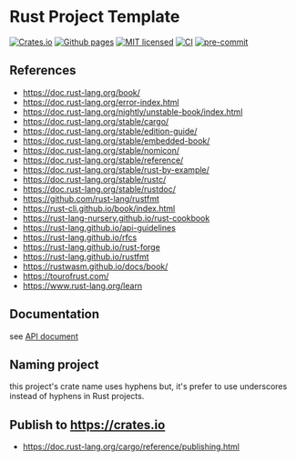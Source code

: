 # Rust Project Template

[![Crates.io][crates-badge]][crates-url]
[![Github pages][gh-pages-badge]][gh-pages-url]
[![MIT licensed][mit-badge]][mit-url]
[![CI][actions-badge]][actions-url]
[![pre-commit][pre-commit-badge]][pre-commit-url]

[crates-badge]: https://img.shields.io/crates/v/project_template.svg
[crates-url]: https://crates.io/crates/project_template
[gh-pages-badge]: https://github.com/kagemeka/rust_project_template/actions/workflows/pages/pages-build-deployment/badge.svg
[gh-pages-url]: https://kagemeka.github.io/rust_project_template
[mit-badge]: https://img.shields.io/badge/license-MIT-blue.svg
[mit-url]: https://github.com/kagemeka/rust_project_template/blob/main/LICENSE
[docs-url]: https://docs.rs/project_template
[actions-badge]: https://github.com/kagemeka/rust_project_template/actions/workflows/rust.yml/badge.svg
[actions-url]: https://github.com/kagemeka/rust_project_template/actions/workflows/rust.yml
[pre-commit-badge]: https://img.shields.io/badge/pre--commit-enabled-brightgreen?logo=pre-commit&logoColor=white
[pre-commit-url]: https://github.com/pre-commit/pre-commit

## References

* https://doc.rust-lang.org/book/
* https://doc.rust-lang.org/error-index.html
* https://doc.rust-lang.org/nightly/unstable-book/index.html
* https://doc.rust-lang.org/stable/cargo/
* https://doc.rust-lang.org/stable/edition-guide/
* https://doc.rust-lang.org/stable/embedded-book/
* https://doc.rust-lang.org/stable/nomicon/
* https://doc.rust-lang.org/stable/reference/
* https://doc.rust-lang.org/stable/rust-by-example/
* https://doc.rust-lang.org/stable/rustc/
* https://doc.rust-lang.org/stable/rustdoc/
* https://github.com/rust-lang/rustfmt
* https://rust-cli.github.io/book/index.html
* https://rust-lang-nursery.github.io/rust-cookbook
* https://rust-lang.github.io/api-guidelines
* https://rust-lang.github.io/rfcs
* https://rust-lang.github.io/rust-forge
* https://rust-lang.github.io/rustfmt
* https://rustwasm.github.io/docs/book/
* https://tourofrust.com/
* https://www.rust-lang.org/learn

## Documentation

see [API document][docs-url]

## Naming project

this project's crate name uses hyphens but,
it's prefer to use underscores instead of hyphens in Rust projects.

## Publish to https://crates.io

* https://doc.rust-lang.org/cargo/reference/publishing.html
